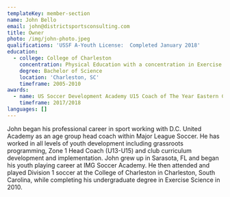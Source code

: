 ```yaml
---
templateKey: member-section
name: John Bello
email: john@districtsportsconsulting.com
title: Owner
photo: /img/john-photo.jpeg
qualifications: 'USSF A-Youth License:  Completed January 2018'
education:
  - college: College of Charleston
    concentration: Physical Education with a concentration in Exercise Science
    degree: Bachelor of Science
    location: 'Charleston, SC'
    timeframe: 2005-2010
awards:
  - name: US Soccer Development Academy U15 Coach of The Year Eastern Conference
    timeframe: 2017/2018
languages: []
---
```

John began his professional career in sport working with D.C. United
Academy as an age group head coach within Major League Soccer. He has
worked in all levels of youth development including grassroots
programming, Zone 1 Head Coach (U13-U15) and club curriculum development
and implementation. John grew up in Sarasota, FL and began his youth
playing career at IMG Soccer Academy. He then attended and played
Division 1 soccer at the College of Charleston in Charleston, South
Carolina, while completing his undergraduate degree in Exercise Science in 2010.
